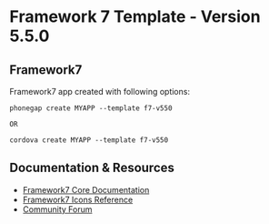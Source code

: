 # Framework 7 Template - Version 5.5.0

## Framework7 

Framework7 app created with following options:

```
phonegap create MYAPP --template f7-v550

OR

cordova create MYAPP --template f7-v550 
```


## Documentation & Resources

* [Framework7 Core Documentation](https://framework7.io/docs/)
* [Framework7 Icons Reference](https://framework7.io/icons/)
* [Community Forum](https://forum.framework7.io)

